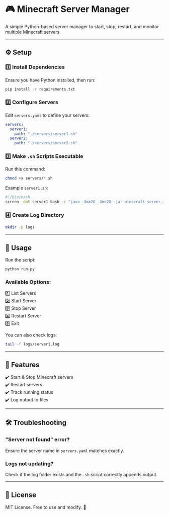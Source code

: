 # 🎮 Minecraft Server Manager

A simple Python-based server manager to start, stop, restart, and monitor multiple Minecraft servers.

---

## ⚙️ Setup

### 1️⃣ Install Dependencies
Ensure you have Python installed, then run:
```bash
pip install -r requirements.txt
```

### 2️⃣ Configure Servers
Edit `servers.yaml` to define your servers:

```yaml
servers:
  server1:
    path: "./servers/server1.sh"
  server2:
    path: "./servers/server2.sh"
```

### 3️⃣ Make `.sh` Scripts Executable
Run this command:
```bash
chmod +x servers/*.sh
```

Example `server1.sh`:
```bash
#!/bin/bash
screen -dmS server1 bash -c "java -Xmx2G -Xms2G -jar minecraft_server.jar nogui >> logs/server1.log 2>&1"
```

### 4️⃣ Create Log Directory
```bash
mkdir -p logs
```

---

## 🚀 Usage

Run the script:
```bash
python run.py
```

### Available Options:
1️⃣ List Servers  
2️⃣ Start Server  
3️⃣ Stop Server  
4️⃣ Restart Server  
5️⃣ Exit  

You can also check logs:
```bash
tail -f logs/server1.log
```

---

## 🔧 Features
✔️ Start & Stop Minecraft servers  
✔️ Restart servers  
✔️ Track running status  
✔️ Log output to files  

---

## 🛠 Troubleshooting
### "Server not found" error?
Ensure the server name in `servers.yaml` matches exactly.

### Logs not updating?
Check if the log folder exists and the `.sh` script correctly appends output.

---

## 🐜 License
MIT License. Free to use and modify. 🚀